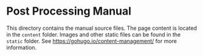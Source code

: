 # Post Processing Manual

This directory contains the manual source files. The page content is located in the `content` folder. Images and other static files can be found in the `static` folder. See https://gohugo.io/content-management/ for more information.
